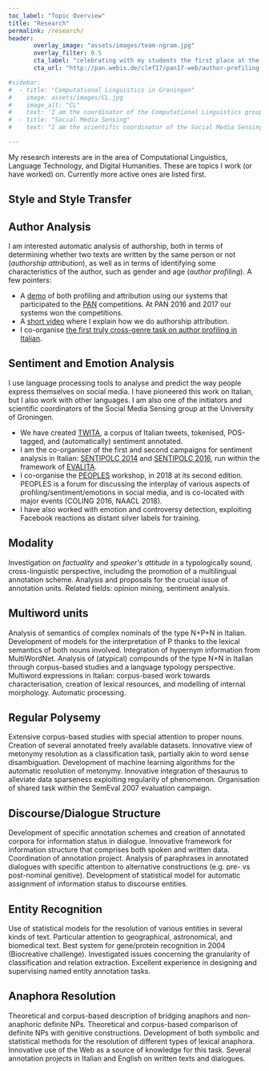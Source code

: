 ```yaml
---
toc_label: "Topic Overview"
title: "Research"
permalink: /research/
header: 
       overlay_image: "assets/images/team-ngram.jpg"
       overlay_filter: 0.5
       cta_label: "celebrating with my students the first place at the PAN 2017 competition on author profiling"
       cta_url: "http://pan.webis.de/clef17/pan17-web/author-profiling.html"

#sidebar:
#  - title: "Computational Linguistics in Groningen"
#    image: assets/images/CL.jpg
#    image_alt: "CL"
#    text: 'I am the coordinator of the Computational Linguistics group of <a href="https://www.rug.nl/research/clcg/research/">CLCG</a>'
#  - title: "Social Media Sensing"
#    text: "I am the scientific coordinator of the Social Media Sensing group at the RuG (SMS-RuG)."

---
```


My research interests are in the area of Computational Linguistics, Language Technology, and Digital Humanities. 
These are topics I work (or have worked) on. Currently more active ones are listed first.

## Style and Style Transfer


## Author Analysis
I am interested automatic analysis of authorship, both in terms of determining whether two texts are written 
by the same person or not (_authorship attribution_), as well as in terms of identifying some 
characteristics of the author, such as gender and age (_author profiling_). A few pointers:
- A [demo](https://aabeta.herokuapp.com/) of both profiling and attribution using our systems that participated to the [PAN](https://pan.webis.de/) competitions. At PAN 2016 and 2017 our systems won the competitions.
- A [short video](https://www.rug.nl/about-us/news-and-events/news/archief2017/nieuwsberichten/0301-unifocusnissim) where I explain how we do authorship attribution.
- I co-organise [the first truly cross-genre task on author profiling in Italian](https://sites.google.com/view/gxg2018/).

## Sentiment and Emotion Analysis

I use language processing tools to analyse and predict the way people express themselves on social media. I have pioneered this work on Italian, but I also work with other languages. I am also one of the initiators and scientific coordinators of the Social Media Sensing group at the University of Groningen.

- We have created [TWITA](http://www.let.rug.nl/basile/twita/about.php), a corpus of Italian tweets, tokenised, POS-tagged, and (automatically) sentiment annotated. 
- I am the co-organiser of the first and second campaigns for sentiment analysis in Italian: [SENTIPOLC 2014](http://www.di.unito.it/~tutreeb/sentipolc-evalita14/index.html) and [SENTIPOLC 2016](http://www.di.unito.it/~tutreeb/sentipolc-evalita16/), run within the framework of [EVALITA](http://www.evalita.it/). 
- I co-organise the [PEOPLES](https://peopleswksh.github.io) workshop, in 2018 at its second edition. PEOPLES is a forum for discussing the interplay of various aspects of profiling/sentiment/emotions in social media, and is co-located with major events (COLING 2016, NAACL 2018).
- I have also worked with emotion and controversy detection, exploiting Facebook reactions as distant silver labels for training.

## Modality
Investigation on _factuality_ and _speaker's attitude_
in a typologically sound, cross-linguistic perspective, including the promotion of a multilingual annotation scheme. 
Analysis and proposals for the crucial issue of annotation units. Related fields: opinion mining, sentiment analysis.

## Multiword units
Analysis of semantics of complex nominals of the type N+P+N in Italian. Development of models for the interpretation of P thanks to the lexical semantics of both nouns involved. Integration of hypernym information from MultiWordNet. Analysis of (atypical) compounds of the type N+N in Italian through corpus-based studies and a language typology perspective. Multiword expressions in Italian: corpus-based work towards characterisation, creation of lexical resources, and modelling of internal morphology. Automatic processing.

## Regular Polysemy
Extensive corpus-based studies with special attention to proper nouns. Creation of several annotated freely available datasets. Innovative view of metonymy resolution as a
classification task, partially akin to word sense disambiguation. Development of machine learning algorithms for the
automatic resolution of metonymy. Innovative integration of thesaurus to alleviate data sparseness exploiting regularity of phenomenon.
Organisation of shared task within the SemEval 2007 evaluation campaign.


## Discourse/Dialogue Structure
Development of specific annotation schemes and creation of annotated corpora for information status in dialogue. Innovative framework for information structure that comprises both spoken and written data. Coordination of annotation project. Analysis of paraphrases in annotated dialogues with specific attention to alternative constructions (e.g. pre- vs post-nominal genitive). Development of statistical model for automatic assignment of information status to discourse entities.

## Entity Recognition
Use of statistical models for the resolution of various entities in several kinds of text. 
Particular attention to geographical, astronomical, and biomedical text. Best system for gene/protein recognition in 2004 (Biocreative challenge). Investigated issues concerning the granularity of classification and relation extraction. Excellent experience in designing and supervising named entity annotation tasks.


<!--\textbf{Semantic Web and New Media} Use and exploitation of semantic wikis towards the generation of data for training statistical language models. 
Collaborative ways of building (lexical/linguistic) resources. 
(Co-)starter of \textit{Senso Comune}, a project for the creation of a resource encoding 
common-sense knowledge for Italian (reference resources for English: FrameNet, Open Mind). 
-->

## Anaphora Resolution
Theoretical and corpus-based description of bridging anaphors and non-anaphoric definite NPs. Theoretical and corpus-based comparison of definite NPs with genitive constructions.
Development of both symbolic and statistical methods for the resolution of different types of lexical anaphora. Innovative use of the Web as a source of knowledge for this task. Several annotation projects in Italian and English on written texts and dialogues.